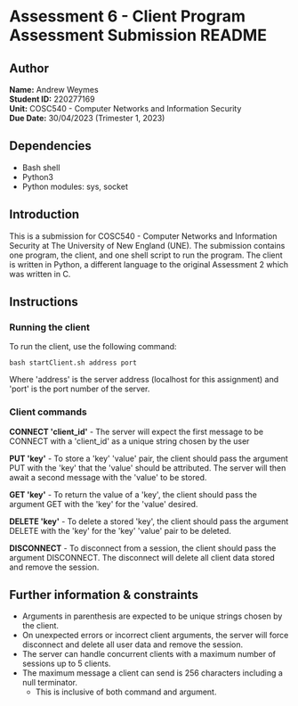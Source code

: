 # Assessment 6 - Client Program Assessment Submission README

## Author
**Name:**       Andrew Weymes\
**Student ID:** 220277169\
**Unit:**       COSC540 - Computer Networks and Information Security\
**Due Date:**   30/04/2023 (Trimester 1, 2023)

## Dependencies
- Bash shell
- Python3
- Python modules: sys, socket

## Introduction
This is a submission for COSC540 - Computer Networks and Information Security at The University of New England (UNE). The submission contains one program, the client, and one shell script to run the program. The client is written in Python, a different language to the original Assessment 2 which was written in C.

## Instructions
### Running the client
To run the client, use the following command:
```
bash startClient.sh address port
```
Where 'address' is the server address (localhost for this assignment) and 'port' is the port number of the server.

### Client commands
**CONNECT 'client_id'** - The server will expect the first message to be CONNECT with a 'client_id' as a unique string chosen by the user

**PUT 'key'** - To store a 'key' 'value' pair, the client should pass the argument PUT with the 'key' that the 'value' should be attributed. The server will then await a second message with the 'value' to be stored.

**GET 'key'** - To return the value of a 'key', the client should pass the argument GET with the 'key' for the 'value' desired.

**DELETE 'key'** - To delete a stored 'key', the client should pass the argument DELETE with the 'key' for the 'key' 'value' pair to be deleted.

**DISCONNECT** - To disconnect from a session, the client should pass the argument DISCONNECT. The disconnect will delete all client data stored and remove the session.

## Further information & constraints
- Arguments in parenthesis are expected to be unique strings chosen by the client.
- On unexpected errors or incorrect client arguments, the server will force disconnect and delete all user data and remove the session.
- The server can handle concurrent clients with a maximum number of sessions up to 5 clients.
- The maximum message a client can send is 256 characters including a null terminator.
    - This is inclusive of both command and argument.
